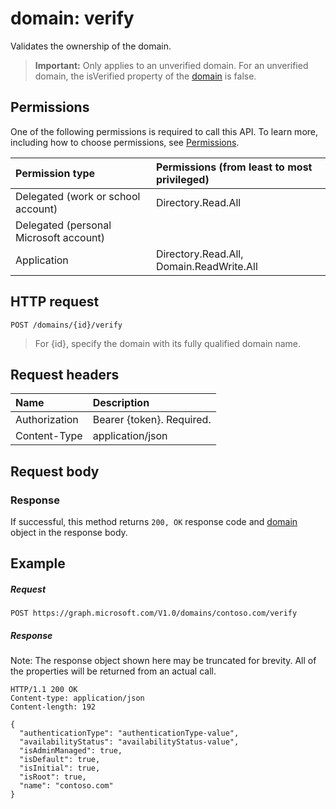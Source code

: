 # domain: verify

Validates the ownership of the domain.

> **Important:**
> Only applies to an unverified domain. For an unverified domain, the isVerified property of the [domain](../resources/domain.md) is false.

## Permissions

One of the following permissions is required to call this API. To learn more, including how to choose permissions, see [Permissions](../../../concepts/permissions_reference.md).


|Permission type      | Permissions (from least to most privileged)              | 
|:--------------------|:---------------------------------------------------------| 
|Delegated (work or school account) | Directory.Read.All    | 
|Delegated (personal Microsoft account) |     | 
|Application | Directory.Read.All, Domain.ReadWrite.All | 

## HTTP request

<!-- { "blockType": "ignored" } -->
```http
POST /domains/{id}/verify
```

> For {id}, specify the domain with its fully qualified domain name.

## Request headers

| Name       | Description|
|:---------------|:----------|
| Authorization  | Bearer {token}. Required.|
| Content-Type  | application/json |

## Request body

### Response
If successful, this method returns `200, OK` response code and [domain](../resources/domain.md) object in the response body.

## Example
##### Request
<!-- {
  "blockType": "request",
  "name": "domain_verify"
}-->
```http
POST https://graph.microsoft.com/V1.0/domains/contoso.com/verify
```

##### Response
Note: The response object shown here may be truncated for brevity. All of the properties will be returned from an actual call.
<!-- {
  "blockType": "response",
  "truncated": true,
  "@odata.type": "microsoft.graph.domain"
} -->
```http
HTTP/1.1 200 OK
Content-type: application/json
Content-length: 192

{
  "authenticationType": "authenticationType-value",
  "availabilityStatus": "availabilityStatus-value",
  "isAdminManaged": true,
  "isDefault": true,
  "isInitial": true,
  "isRoot": true,
  "name": "contoso.com"
}
```

<!-- uuid: 8fcb5dbc-d5aa-4681-8e31-b001d5168d79
2015-10-25 14:57:30 UTC -->
<!-- {
  "type": "#page.annotation",
  "description": "domain: verify",
  "keywords": "",
  "section": "documentation",
  "tocPath": ""
}-->